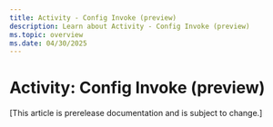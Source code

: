 ```yaml
---
title: Activity - Config Invoke (preview)
description: Learn about Activity - Config Invoke (preview)
ms.topic: overview
ms.date: 04/30/2025
---
```


# Activity: Config Invoke (preview)

[This article is prerelease documentation and is subject to change.]